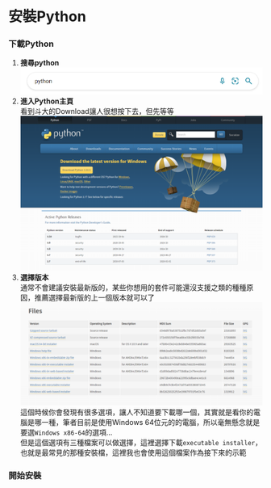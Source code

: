# 安裝Python
### 下載Python
1. **搜尋python**
![](https://github.com/GoldOrange261/Public-Note/blob/main/install/screenshots/python/google_python.png)
2. **進入Python主頁**  
看到斗大的Download讓人很想按下去，但先等等
![](https://github.com/GoldOrange261/Public-Note/blob/main/install/screenshots/python/python_home.png)
3. **選擇版本**  
通常不會建議安裝最新版的，某些你想用的套件可能還沒支援之類的種種原因，推薦選擇最新版的上一個版本就可以了
![](https://github.com/GoldOrange261/Public-Note/blob/main/install/screenshots/python/python_files.png)
這個時候你會發現有很多選項，讓人不知道要下載哪一個，其實就是看你的電腦是哪一種，筆者目前是使用Windows 64位元的的電腦，所以毫無懸念就是要選`Windows x86-64`的選項...  
但是這個選項有三種檔案可以做選擇，這裡選擇下載`executable installer`，也就是最常見的那種安裝檔，這裡我也會使用這個檔案作為接下來的示範

### 開始安裝
![]()
